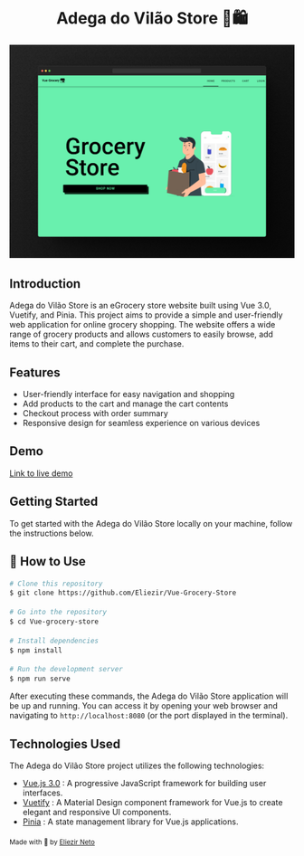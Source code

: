 <h1 align="center"> Adega do Vilão Store 🛒🛍️ </h1>

![Adega do Vilão Store](home-img.png)

## Introduction

Adega do Vilão Store is an eGrocery store website built using Vue 3.0, Vuetify, and Pinia. This project aims to provide a simple and user-friendly web application for online grocery shopping. The website offers a wide range of grocery products and allows customers to easily browse, add items to their cart, and complete the purchase.

## Features

- User-friendly interface for easy navigation and shopping
- Add products to the cart and manage the cart contents
- Checkout process with order summary
- Responsive design for seamless experience on various devices

## Demo
[Link to live demo](https://vue-grocery-store.vercel.app/carrinho)

## Getting Started

To get started with the Adega do Vilão Store locally on your machine, follow the instructions below.

## 📌 How to Use 

```bash
# Clone this repository
$ git clone https://github.com/Eliezir/Vue-Grocery-Store

# Go into the repository
$ cd Vue-grocery-store

# Install dependencies
$ npm install

# Run the development server
$ npm run serve
```

After executing these commands, the Adega do Vilão Store application will be up and running. You can access it by opening your web browser and navigating to `http://localhost:8080` (or the port displayed in the terminal).


## Technologies Used


The Adega do Vilão Store project utilizes the following technologies:

- [Vue.js 3.0](https://vuejs.org) : A progressive JavaScript framework for building user interfaces.
- [Vuetify](https://vuetifyjs.com/en/) : A Material Design component framework for Vue.js to create elegant and responsive UI components.
- [Pinia](https://pinia.vuejs.org) : A state management library for Vue.js applications.




<sub>Made with 💜 by <a href="https://github.com/Eliezir">Eliezir Neto</a> </sub>
